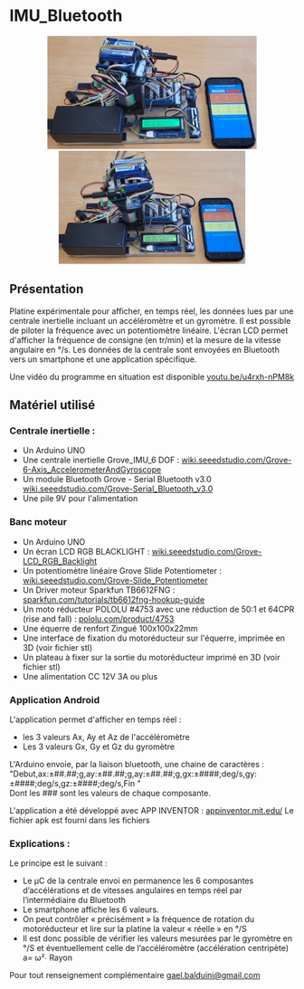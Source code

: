 # IMU_Bluetooth
<p align="center">
<img src="Platine IMU_Bleutooth.jpg" alt="Moteur à l'arret" height=200>
<img src="Platine IMU_Bluetooth 2.jpg" alt="Moteur en rotation" height=200> 
</p>

## Présentation

Platine expérimentale pour afficher, en temps réel, les données lues par une centrale inertielle incluant un accéléromètre et un gyromètre.
Il est possible de piloter la fréquence avec un potentiomètre linéaire.
L'écran LCD permet d'afficher la fréquence de consigne (en tr/min) et la mesure de la vitesse angulaire en °/s.
Les données de la centrale sont envoyées en Bluetooth vers un smartphone et une application spécifique.

Une vidéo du programme en situation est disponible  [youtu.be/u4rxh-nPM8k](https://youtu.be/_Ql979rKE8E)

## Matériel utilisé
### Centrale inertielle :
- Un Arduino UNO
- Une centrale inertielle Grove_IMU_6 DOF : [wiki.seeedstudio.com/Grove-6-Axis_AccelerometerAndGyroscope](https://wiki.seeedstudio.com/Grove-6-Axis_AccelerometerAndGyroscope/) 
- Un module Bluetooth Grove - Serial Bluetooth v3.0 [wiki.seeedstudio.com/Grove-Serial_Bluetooth_v3.0](https://wiki.seeedstudio.com/Grove-Serial_Bluetooth_v3.0/)
- Une pile 9V pour l'alimentation

### Banc moteur
- Un Arduino UNO
- Un écran LCD RGB BLACKLIGHT : [wiki.seeedstudio.com/Grove-LCD_RGB_Backlight](https://wiki.seeedstudio.com/Grove-LCD_RGB_Backlight/)
- Un potentiomètre linéaire Grove Slide Potentiometer : [wiki.seeedstudio.com/Grove-Slide_Potentiometer](https://wiki.seeedstudio.com/Grove-Slide_Potentiometer/)
- Un Driver moteur Sparkfun TB6612FNG : [sparkfun.com/tutorials/tb6612fng-hookup-guide](https://learn.sparkfun.com/tutorials/tb6612fng-hookup-guide?_ga=2.155362748.600943259.1678452372-1239022160.1678452372)
- Un moto réducteur POLOLU #4753 avec une réduction de 50:1 et 64CPR (rise and fall) : [pololu.com/product/4753](https://www.pololu.com/product/4753)
- Une équerre de renfort Zingué 100x100x22mm
- Une interface de fixation du motoréducteur sur l'équerre, imprimée en 3D (voir fichier stl)
- Un plateau à fixer sur la sortie du motoréducteur imprimé en 3D (voir fichier stl)
- Une alimentation CC 12V 3A ou plus

### Application Android
L'application permet d'afficher en temps réel :
- les 3 valeurs Ax, Ay et Az de l'accéléromètre
- Les 3 valeurs Gx, Gy et Gz du gyromètre

L'Arduino envoie, par la liaison bluetooth, une chaine de caractères :  
"Debut,ax:±##.##;g,ay:±##.##;g,ay:±##.##;g,gx:±####;deg/s,gy:±####;deg/s,gz:±####;deg/s,Fin  "  
Dont les ### sont les valeurs de chaque composante.

L'application a été développé avec APP INVENTOR :  [appinventor.mit.edu/](https://gallery.appinventor.mit.edu/?galleryid=7bed003b-4152-40f3-b9e8-77ac0583e04f)
Le fichier apk est fourni dans les fichiers


### Explications :
Le principe est le suivant :
- Le µC de la centrale envoi en permanence les 6 composantes d’accélérations et de vitesses angulaires en temps réel par l’intermédiaire du Bluetooth
- Le smartphone affiche les 6 valeurs.
- On peut contrôler « précisément » la fréquence de rotation du motoréducteur et lire sur la platine la valeur « réelle » en °/S
- Il est donc possible de vérifier les valeurs mesurées par le gyromètre en °/S et éventuellement celle de l’accéléromètre (accélération centripète) a= ω²∙ Rayon


Pour tout renseignement complémentaire [gael.balduini@gmail.com](mailto:gael.balduini@gmail.com)

